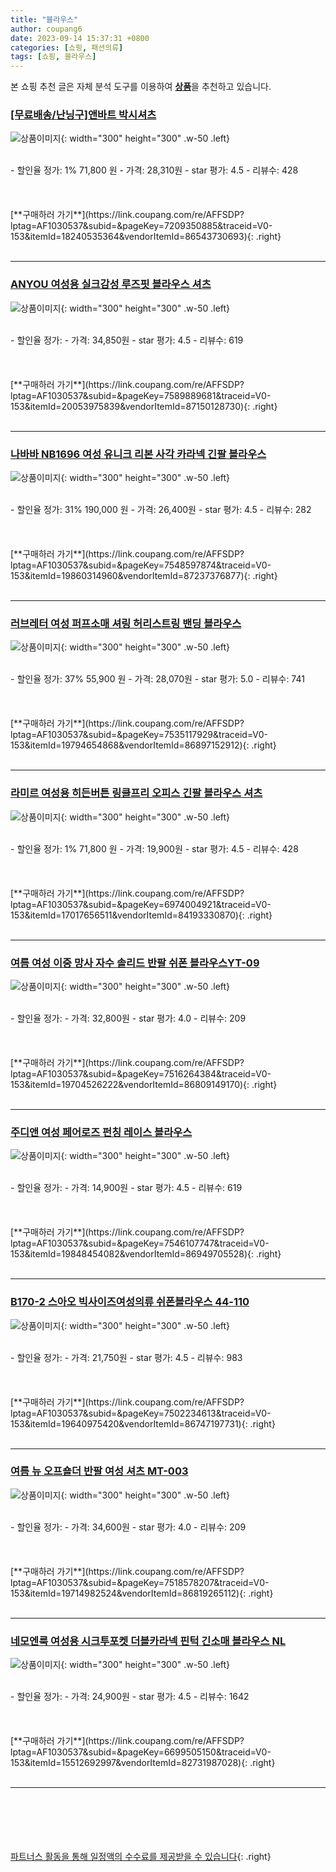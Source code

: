 ```yaml
---
title: "블라우스"
author: coupang6
date: 2023-09-14 15:37:31 +0800
categories: [쇼핑, 패션의류]
tags: [쇼핑, 블라우스]
---
```


본 쇼핑 추천 글은 자체 분석 도구를 이용하여 [**상품**](https://link.coupang.com/a/bao1ui)을 추천하고 있습니다.

### [[무료배송/난닝구]앤바트 박시셔츠](https://link.coupang.com/re/AFFSDP?lptag=AF1030537&subid=&pageKey=7209350885&traceid=V0-153&itemId=18240535364&vendorItemId=86543730693)

![상품이미지](https://thumbnail7.coupangcdn.com/thumbnails/remote/230x230ex/image/vendor_inventory/51cf/99aae6bafdbca77cf71ddfa9a8966340b2bf95bcdf31f02a5bd18cb072d0.jpg){: width="300" height="300" .w-50 .left}


<br>
- 할인율 정가: 1%  71,800   원
- 가격: 28,310원
- star 평가: 4.5
- 리뷰수: 428
<br>
<br>
<br>
<br>
[**구매하러 가기**](https://link.coupang.com/re/AFFSDP?lptag=AF1030537&subid=&pageKey=7209350885&traceid=V0-153&itemId=18240535364&vendorItemId=86543730693){: .right}
<br>
<br>

---

### [ANYOU 여성용 실크감성 루즈핏 블라우스 셔츠](https://link.coupang.com/re/AFFSDP?lptag=AF1030537&subid=&pageKey=7589889681&traceid=V0-153&itemId=20053975839&vendorItemId=87150128730)

![상품이미지](https://thumbnail8.coupangcdn.com/thumbnails/remote/230x230ex/image/vendor_inventory/4406/374b7601ee375b55e3460d1c0a9ed400b1cf04366c0c636b33ce50e5a97d.jpg){: width="300" height="300" .w-50 .left}


<br>
- 할인율 정가: 
- 가격: 34,850원
- star 평가: 4.5
- 리뷰수: 619
<br>
<br>
<br>
<br>
[**구매하러 가기**](https://link.coupang.com/re/AFFSDP?lptag=AF1030537&subid=&pageKey=7589889681&traceid=V0-153&itemId=20053975839&vendorItemId=87150128730){: .right}
<br>
<br>

---

### [나바바 NB1696 여성 유니크 리본 사각 카라넥 긴팔 블라우스](https://link.coupang.com/re/AFFSDP?lptag=AF1030537&subid=&pageKey=7548597874&traceid=V0-153&itemId=19860314960&vendorItemId=87237376877)

![상품이미지](https://thumbnail7.coupangcdn.com/thumbnails/remote/230x230ex/image/vendor_inventory/9ab2/510e58cadb079f9d9b890272ee3b5f45f4056129e60861efcf08eeb4a0c9.jpg){: width="300" height="300" .w-50 .left}


<br>
- 할인율 정가: 31%  190,000   원
- 가격: 26,400원
- star 평가: 4.5
- 리뷰수: 282
<br>
<br>
<br>
<br>
[**구매하러 가기**](https://link.coupang.com/re/AFFSDP?lptag=AF1030537&subid=&pageKey=7548597874&traceid=V0-153&itemId=19860314960&vendorItemId=87237376877){: .right}
<br>
<br>

---

### [러브레터 여성 퍼프소매 셔링 허리스트링 밴딩 블라우스](https://link.coupang.com/re/AFFSDP?lptag=AF1030537&subid=&pageKey=7535117929&traceid=V0-153&itemId=19794654868&vendorItemId=86897152912)

![상품이미지](https://thumbnail8.coupangcdn.com/thumbnails/remote/230x230ex/image/vendor_inventory/e4bb/68991c306ba71a36d2f2ba83902926228e801b2a88ce6745a7b25873ef06.jpg){: width="300" height="300" .w-50 .left}


<br>
- 할인율 정가: 37%  55,900   원
- 가격: 28,070원
- star 평가: 5.0
- 리뷰수: 741
<br>
<br>
<br>
<br>
[**구매하러 가기**](https://link.coupang.com/re/AFFSDP?lptag=AF1030537&subid=&pageKey=7535117929&traceid=V0-153&itemId=19794654868&vendorItemId=86897152912){: .right}
<br>
<br>

---

### [라미르 여성용 히든버튼 링클프리 오피스 긴팔 블라우스 셔츠](https://link.coupang.com/re/AFFSDP?lptag=AF1030537&subid=&pageKey=6974004921&traceid=V0-153&itemId=17017656511&vendorItemId=84193330870)

![상품이미지](https://thumbnail7.coupangcdn.com/thumbnails/remote/230x230ex/image/rs_quotation_api/etolodqr/8a5230f34f3748848af181daa6805c9d.jpg){: width="300" height="300" .w-50 .left}


<br>
- 할인율 정가: 1%  71,800   원
- 가격: 19,900원
- star 평가: 4.5
- 리뷰수: 428
<br>
<br>
<br>
<br>
[**구매하러 가기**](https://link.coupang.com/re/AFFSDP?lptag=AF1030537&subid=&pageKey=6974004921&traceid=V0-153&itemId=17017656511&vendorItemId=84193330870){: .right}
<br>
<br>

---

### [여름 여성 이중 망사 자수 솔리드 반팔 쉬폰 블라우스YT-09](https://link.coupang.com/re/AFFSDP?lptag=AF1030537&subid=&pageKey=7516264384&traceid=V0-153&itemId=19704526222&vendorItemId=86809149170)

![상품이미지](https://thumbnail8.coupangcdn.com/thumbnails/remote/230x230ex/image/vendor_inventory/990c/3e052ad8e7d31473f3e0bb556db9fc948f3926c1087c17db9a973d213001.jpg){: width="300" height="300" .w-50 .left}


<br>
- 할인율 정가: 
- 가격: 32,800원
- star 평가: 4.0
- 리뷰수: 209
<br>
<br>
<br>
<br>
[**구매하러 가기**](https://link.coupang.com/re/AFFSDP?lptag=AF1030537&subid=&pageKey=7516264384&traceid=V0-153&itemId=19704526222&vendorItemId=86809149170){: .right}
<br>
<br>

---

### [주디앤 여성 페어로즈 펀칭 레이스 블라우스](https://link.coupang.com/re/AFFSDP?lptag=AF1030537&subid=&pageKey=7546107747&traceid=V0-153&itemId=19848454082&vendorItemId=86949705528)

![상품이미지](https://thumbnail8.coupangcdn.com/thumbnails/remote/230x230ex/image/vendor_inventory/13d5/7f80e613bcbc0b3caf80c65ac625dbff46eb4c6438c9c7b8e17fe7588495.jpg){: width="300" height="300" .w-50 .left}


<br>
- 할인율 정가: 
- 가격: 14,900원
- star 평가: 4.5
- 리뷰수: 619
<br>
<br>
<br>
<br>
[**구매하러 가기**](https://link.coupang.com/re/AFFSDP?lptag=AF1030537&subid=&pageKey=7546107747&traceid=V0-153&itemId=19848454082&vendorItemId=86949705528){: .right}
<br>
<br>

---

### [B170-2 스아오 빅사이즈여성의류 쉬폰블라우스 44-110](https://link.coupang.com/re/AFFSDP?lptag=AF1030537&subid=&pageKey=7502234613&traceid=V0-153&itemId=19640975420&vendorItemId=86747197731)

![상품이미지](https://thumbnail8.coupangcdn.com/thumbnails/remote/230x230ex/image/vendor_inventory/0851/84011b8b2b93b799c6e298bd6695d47c7f6c23110eeb6dad93dddacc16ff.jpg){: width="300" height="300" .w-50 .left}


<br>
- 할인율 정가: 
- 가격: 21,750원
- star 평가: 4.5
- 리뷰수: 983
<br>
<br>
<br>
<br>
[**구매하러 가기**](https://link.coupang.com/re/AFFSDP?lptag=AF1030537&subid=&pageKey=7502234613&traceid=V0-153&itemId=19640975420&vendorItemId=86747197731){: .right}
<br>
<br>

---

### [여름 뉴 오프숄더 반팔 여성 셔츠 MT-003](https://link.coupang.com/re/AFFSDP?lptag=AF1030537&subid=&pageKey=7518578207&traceid=V0-153&itemId=19714982524&vendorItemId=86819265112)

![상품이미지](https://thumbnail8.coupangcdn.com/thumbnails/remote/230x230ex/image/vendor_inventory/66dd/74938f1627be3949580e0efff942ce13d4c6a99f262f1f8063ab1be1a0e8.jpeg){: width="300" height="300" .w-50 .left}


<br>
- 할인율 정가: 
- 가격: 34,600원
- star 평가: 4.0
- 리뷰수: 209
<br>
<br>
<br>
<br>
[**구매하러 가기**](https://link.coupang.com/re/AFFSDP?lptag=AF1030537&subid=&pageKey=7518578207&traceid=V0-153&itemId=19714982524&vendorItemId=86819265112){: .right}
<br>
<br>

---

### [네모엔룩 여성용 시크투포켓 더블카라넥 핀턱 긴소매 블라우스 NL](https://link.coupang.com/re/AFFSDP?lptag=AF1030537&subid=&pageKey=6699505150&traceid=V0-153&itemId=15512692997&vendorItemId=82731987028)

![상품이미지](https://thumbnail8.coupangcdn.com/thumbnails/remote/230x230ex/image/vendor_inventory/5ce5/4374a0fe5041389a2fae802748077caea679eb609e3a9c5c24f925815fb9.jpg){: width="300" height="300" .w-50 .left}


<br>
- 할인율 정가: 
- 가격: 24,900원
- star 평가: 4.5
- 리뷰수: 1642
<br>
<br>
<br>
<br>
[**구매하러 가기**](https://link.coupang.com/re/AFFSDP?lptag=AF1030537&subid=&pageKey=6699505150&traceid=V0-153&itemId=15512692997&vendorItemId=82731987028){: .right}
<br>
<br>

---
<br><br><br><br><br> [파트너스 활동을 통해 일정액의 수수료를 제공받을 수 있습니다](https://link.coupang.com/a/bao1ui){: .right}